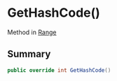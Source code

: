 # GetHashCode()

Method in [Range](./)

## Summary

```csharp
public override int GetHashCode()
```
